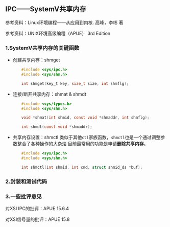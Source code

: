 ## IPC——SystemV共享内存

参考资料：Linux环境编程——从应用到内核. 高峰，李彬 著

参考资料：UNIX环境高级编程（APUE） 3rd Edition


### 1.SystemV共享内存的关键函数

* 创建共享内存：shmget
```c
       #include <sys/ipc.h>
       #include <sys/shm.h>

       int shmget(key_t key, size_t size, int shmflg);
```

* 连接/断开共享内存：shmat & shmdt
```c
       #include <sys/types.h>
       #include <sys/shm.h>

       void *shmat(int shmid, const void *shmaddr, int shmflg);

       int shmdt(const void *shmaddr);
```

* 共享内存设置：shmctl
类似于其他`ctl`家族函数，`shmctl`也是一个通过调整参数整合了各种操作的大杂烩
目前最常用的功能是申请**删除共享内存**。
```c
       #include <sys/ipc.h>
       #include <sys/shm.h>

       int shmctl(int shmid, int cmd, struct shmid_ds *buf);
```

### 2.封装和测试代码

### 3.一些批评意见

对XSI IPC的批评：APUE 15.6.4

对XSI信号量的批评：APUE 15.8





